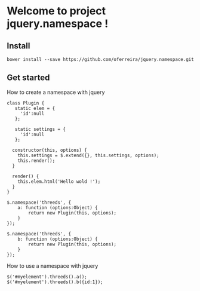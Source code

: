 Welcome to project jquery.namespace !
===================

Install
-------------

    bower install --save https://github.com/oferreira/jquery.namespace.git

Get started
-------------

How to create a namespace with jquery

    class Plugin {
       static elem = {
         'id':null
       };
    
       static settings = {
         'id':null
       };
       
      constructor(this, options) {
        this.settings = $.extend({}, this.settings, options);
        this.render();
      }
    
      render() {
        this.elem.html('Hello wold !');
      }
    }
    
    $.namespace('threeds', {
        a: function (options:Object) {
            return new Plugin(this, options);
        }
    });
    
    $.namespace('threeds', {
        b: function (options:Object) {
            return new Plugin(this, options);
        }
    });
    
    

How to use a namespace with jquery

    $('#myelement').threeds().a();
    $('#myelement').threeds().b({id:1});